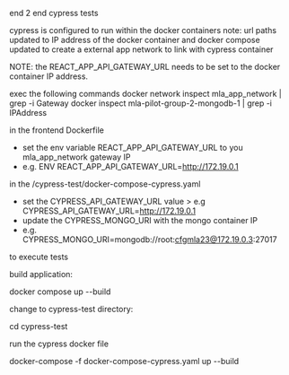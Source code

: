 end 2 end cypress tests 

cypress is configured to run within the docker containers 
note: url paths updated to IP address of the docker container 
and docker compose updated to create a external app network to link with cypress container 

NOTE: the REACT_APP_API_GATEWAY_URL needs to be set to the docker container IP address. 

exec the following commands 
docker network inspect mla_app_network | grep -i Gateway
docker inspect mla-pilot-group-2-mongodb-1 | grep -i IPAddress

in the frontend Dockerfile 
- set the env variable REACT_APP_API_GATEWAY_URL to you mla_app_network gateway IP
- e.g. ENV REACT_APP_API_GATEWAY_URL=http://172.19.0.1

in the /cypress-test/docker-compose-cypress.yaml 
- set the CYPRESS_API_GATEWAY_URL value > e.g CYPRESS_API_GATEWAY_URL=http://172.19.0.1
- update the CYPRESS_MONGO_URI with the mongo container IP 
- e.g. CYPRESS_MONGO_URI=mongodb://root:cfgmla23@172.19.0.3:27017 



to execute tests 

build application: 

docker compose up --build 

change to cypress-test directory: 

cd cypress-test

run the cypress docker file 

docker-compose -f docker-compose-cypress.yaml up --build


